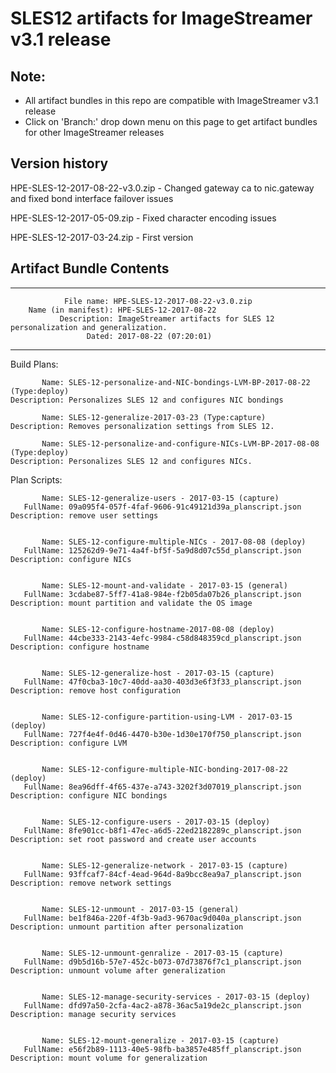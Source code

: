 
# SLES12 artifacts for ImageStreamer v3.1 release

## Note: 
- All artifact bundles in this repo are compatible with ImageStreamer v3.1 release
- Click on 'Branch:' drop down menu on this page to get artifact bundles for other ImageStreamer releases

## Version history
HPE-SLES-12-2017-08-22-v3.0.zip - Changed gateway ca to nic.gateway and fixed bond interface failover issues
 
HPE-SLES-12-2017-05-09.zip - Fixed character encoding issues

HPE-SLES-12-2017-03-24.zip - First version 

## Artifact Bundle Contents

--------------------------------------------------------------------------------

	            File name: HPE-SLES-12-2017-08-22-v3.0.zip
		Name (in manifest): HPE-SLES-12-2017-08-22
		       Description: ImageStreamer artifacts for SLES 12 personalization and generalization. 
		             Dated: 2017-08-22 (07:20:01)

--------------------------------------------------------------------------------

Build Plans:

	       Name: SLES-12-personalize-and-NIC-bondings-LVM-BP-2017-08-22 (Type:deploy)
	Description: Personalizes SLES 12 and configures NIC bondings

	       Name: SLES-12-generalize-2017-03-23 (Type:capture)
	Description: Removes personalization settings from SLES 12.

	       Name: SLES-12-personalize-and-configure-NICs-LVM-BP-2017-08-08 (Type:deploy)
	Description: Personalizes SLES 12 and configures NICs.

Plan Scripts:

	       Name: SLES-12-generalize-users - 2017-03-15 (capture)
	   FullName: 09a095f4-057f-4faf-9606-91c49121d39a_planscript.json
	Description: remove user settings


	       Name: SLES-12-configure-multiple-NICs - 2017-08-08 (deploy)
	   FullName: 125262d9-9e71-4a4f-bf5f-5a9d8d07c55d_planscript.json
	Description: configure NICs


	       Name: SLES-12-mount-and-validate - 2017-03-15 (general)
	   FullName: 3cdabe87-5ff7-41a8-984e-f2b05da07b26_planscript.json
	Description: mount partition and validate the OS image


	       Name: SLES-12-configure-hostname-2017-08-08 (deploy)
	   FullName: 44cbe333-2143-4efc-9984-c58d848359cd_planscript.json
	Description: configure hostname


	       Name: SLES-12-generalize-host - 2017-03-15 (capture)
	   FullName: 47f0cba3-10c7-40dd-aa30-403d3e6f3f33_planscript.json
	Description: remove host configuration


	       Name: SLES-12-configure-partition-using-LVM - 2017-03-15 (deploy)
	   FullName: 727f4e4f-0d46-4470-b30e-1d30e170f750_planscript.json
	Description: configure LVM


	       Name: SLES-12-configure-multiple-NIC-bonding-2017-08-22 (deploy)
	   FullName: 8ea96dff-4f65-437e-a743-3202f3d07019_planscript.json
	Description: configure NIC bondings


	       Name: SLES-12-configure-users - 2017-03-15 (deploy)
	   FullName: 8fe901cc-b8f1-47ec-a6d5-22ed2182289c_planscript.json
	Description: set root password and create user accounts


	       Name: SLES-12-generalize-network - 2017-03-15 (capture)
	   FullName: 93ffcaf7-84cf-4ead-964d-8a9bcc8ea9a7_planscript.json
	Description: remove network settings


	       Name: SLES-12-unmount - 2017-03-15 (general)
	   FullName: be1f846a-220f-4f3b-9ad3-9670ac9d040a_planscript.json
	Description: unmount partition after personalization


	       Name: SLES-12-unmount-genralize - 2017-03-15 (capture)
	   FullName: d9b5d16b-57e7-452c-b073-07d73876f7c1_planscript.json
	Description: unmount volume after generalization


	       Name: SLES-12-manage-security-services - 2017-03-15 (deploy)
	   FullName: dfd97a50-2cfa-4ac2-a878-36ac5a19de2c_planscript.json
	Description: manage security services


	       Name: SLES-12-mount-generalize - 2017-03-15 (capture)
	   FullName: e56f2b89-1113-40e5-98fb-ba3857e485ff_planscript.json
	Description: mount volume for generalization

